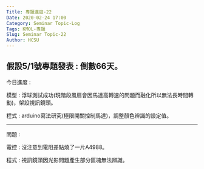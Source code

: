 ```yaml
---
Title: 專題進度-22
Date: 2020-02-24 17:00
Category: Seminar Topic-Log
Tags: KMOL-專題
Slug: Seminar Topic-22
Author: HCSU
---
```

假設5/1號專題發表 : 倒數66天。
---

今日進度 :

模型 : 浮球測試成功(現階段風扇會因馬達高轉速的問題而融化所以無法長時間轉動)，架設視訊鏡頭。

程式 : arduino寫法研究(極限開關控制馬達)，調整顏色辨識的設定值。

---

問題 :

電控 : 沒注意到電阻差點燒了一片A4988。

程式 : 視訊鏡頭因光影問題產生部分區塊無法辨識。